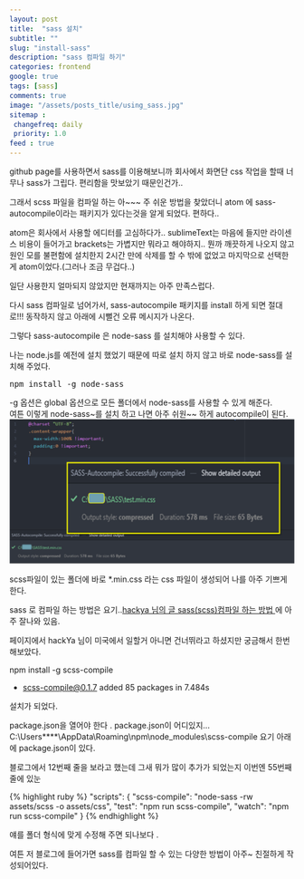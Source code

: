 ```yaml
---
layout: post
title:  "sass 설치"
subtitle: ""
slug: "install-sass"
description: "sass 컴파일 하기"
categories: frontend
google: true
tags: [sass]
comments: true
image: "/assets/posts_title/using_sass.jpg"
sitemap :
 changefreq: daily
 priority: 1.0
feed : true
---
```


github page를 사용하면서 sass를 이용해보니까 회사에서 화면단 css 작업을 할때 너무나 sass가 그립다.
편리함을 맛보았기 때문인건가..

그래서 scss 파일을 컴파일 하는 아~~~ 주 쉬운 방법을 찾았더니
atom 에 sass-autocompile이라는 패키지가 있다는것을 알게 되었다. 편하다..

atom은 회사에서 사용할 에디터를 고심하다가.. sublimeText는 마음에 들지만 라이센스 비용이 들어가고 brackets는 가볍지만 뭐라고 해야하지.. 뭔까 깨끗하게 나오지 않고 원인 모를 불편함에 설치한지 2시간 만에 삭제를 할 수 밖에 없었고 마지막으로 선택한게 atom이었다.(그러나 조금 무겁다..)

일단 사용한지 얼마되지 않았지만 현재까지는 아주 만족스럽다.  

다시 sass 컴파일로 넘어가서, sass-autocompile 패키지를 install 하게 되면 절대로!!! 동작하지 않고
아래에 시뻘건 오류 메시지가 나온다.

그렇다 sass-autocompile 은 node-sass 를 설치해야 사용할 수 있다.  

나는 node.js를 예전에 설치 했었기 때문에  따로 설치 하지 않고 바로  node-sass를 설치해 주었다.

<pre>npm install -g node-sass</pre>

-g  옵션은 global 옵션으로 모든 폴더에서 node-sass를 사용할 수 있게 해준다.  
여튼 이렇게 node-sass~를 설치 하고 나면 아주 쉬원~~ 하게 autocompile이 된다.
![image](/assets/posts_con/etc/sass-autocompile-success.jpg)

scss파일이 있는 폴더에 바로 \*.min.css 라는 css 파일이 생성되어 나를 아주 기쁘게 한다.

sass 로 컴파일 하는 방법은 요기..[hackya 님의 글 sass(scss)컴파일 하는 방법 ](https://hackya.com/kr/sass-scss-%EC%BB%B4%ED%8C%8C%EC%9D%BC-%ED%95%98%EB%8A%94-%EB%B0%A9%EB%B2%95/)에 아주 잘나와 있음.

페이지에서 hackYa 님이 미국에서 일할거 아니면 건너뛰라고 하셨지만 궁금해서 한번 해보았다.

npm install -g scss-compile
+ scss-compile@0.1.7
added 85 packages in 7.484s

설치가 되었다.

package.json을 열어야 한다 . package.json이 어디있지...
C:\Users\****\AppData\Roaming\npm\node_modules\scss-compile
요기 아래에 package.json이 있다.

블로그에서 12번째 줄을 보라고 했는데 그새 뭐가 많이 추가가 되었는지 이번엔 55번째 줄에 있눈

{% highlight ruby %}
"scripts": {
  "scss-compile": "node-sass -rw assets/scss -o assets/css",
  "test": "npm run scss-compile",
  "watch": "npm run scss-compile"
}
{% endhighlight %}

얘를 폴더 형식에 맞게 수정해 주면 되나보다 .

여튼 저 블로그에 들어가면 sass를 컴파일 할 수 있는 다양한 방법이 아주~ 친절하게 작성되어있다.
